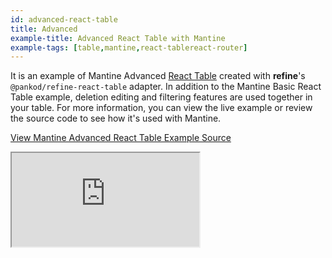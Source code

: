 ```yaml
---
id: advanced-react-table
title: Advanced
example-title: Advanced React Table with Mantine
example-tags: [table,mantine,react-tablereact-router]
---
```


It is an example of Mantine Advanced [React Table](https://react-table.tanstack.com/) created with **refine**'s `@pankod/refine-react-table` adapter. In addition to the Mantine Basic React Table example, deletion editing and filtering features are used together in your table. For more information, you can view the live example or review the source code to see how it's used with Mantine.

[View Mantine Advanced React Table Example Source](https://github.com/refinedev/refine/tree/master/examples/table-mantine-advanced)

<iframe loading="lazy" src="https://stackblitz.com/github/refinedev/refine/tree/master/examples/table-mantine-advanced/?embed=1&view=preview&theme=dark&preset=node&ctl=1"
    style={{width: "100%", height:"80vh", border: "0px", borderRadius: "8px", overflow:"hidden"}}
    title="mantine-advanced-react-table-example"
></iframe>
